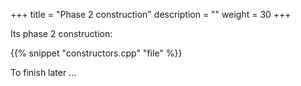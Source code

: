 +++
title = "Phase 2 construction"
description = ""
weight = 30
+++

Its phase 2 construction:

{{% snippet "constructors.cpp" "file" %}}

To finish later ...